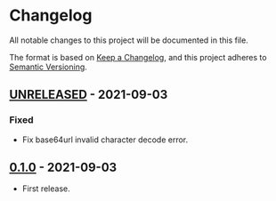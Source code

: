 # Changelog

All notable changes to this project will be documented in this file.

The format is based on [Keep a Changelog](https://keepachangelog.com/en/1.0.0/),
and this project adheres to [Semantic Versioning](https://semver.org/spec/v2.0.0.html).

## [UNRELEASED] - 2021-09-03

### Fixed

- Fix base64url invalid character decode error.

## [0.1.0] - 2021-09-03

- First release.

[unreleased]: https://github.com/itohatweb/deno-fernet/compare/0.1.0...main
[0.1.0]: https://github.com/itohatweb/deno-fernet/compare/516a0e07c77ae36f3e7a06b6f4bef8d4de77674c...0.1.0
